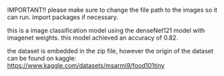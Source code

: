 IMPORTANT!!
please make sure to change the file path to the images so it can run. import packages if necessary.

this is a image classification model using the denseNet121 model with imagenet weights. this model achieved an accuracy of 0.82. 

the dataset is embedded in the zip file, however the origin of the dataset can be found on kaggle: https://www.kaggle.com/datasets/msarmi9/food101tiny
